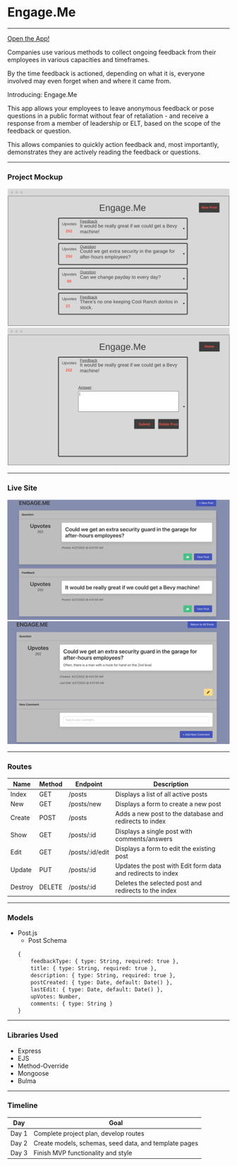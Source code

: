 # Engage.Me
---

[Open the App!](https://bb-engage-me.herokuapp.com/)

Companies use various methods to collect ongoing feedback from their employees in various capacities and timeframes. 

By the time feedback is actioned, depending on what it is, everyone involved may even forget when and where it came from.

Introducing: Engage.Me

This app allows your employees to leave anonymous feedback or pose questions in a public format without fear of retaliation - and receive a response from a member of leadership or ELT, based on the scope of the feedback or question. 

This allows companies to quickly action feedback and, most importantly, demonstrates they are actively reading the feedback or questions.

---
### Project Mockup

![Index](./public/assets/index.png)
![Post](./public/assets/post.png)

---
### Live Site

![Index](./public/assets/live-index.png)
![Post](./public/assets/live-post.png)

---
### Routes

| Name | Method | Endpoint | Description |
| ----- | ------- | ------- | ----------- |
| Index | GET | /posts | Displays a list of all active posts
| New | GET | /posts/new | Displays a form to create a new post
| Create | POST | /posts | Adds a new post to the database and redirects to index
| Show | GET | /posts/:id | Displays a single post with comments/answers
| Edit | GET | /posts/:id/edit | Displays a form to edit the existing post
| Update | PUT | /posts/:id | Updates the post with Edit form data and redirects to index
| Destroy | DELETE | /posts/:id | Deletes the selected post and redirects to the index

---
### Models
- Post.js
    - Post Schema
    ```
    {
        feedbackType: { type: String, required: true },
        title: { type: String, required: true },
        description: { type: String, required: true },
        postCreated: { type: Date, default: Date() },
        lastEdit: { type: Date, default: Date() },
        upVotes: Number,
        comments: { type: String }
    }
    ```
---
### Libraries Used
- Express
- EJS
- Method-Override
- Mongoose
- Bulma
---
### Timeline
| Day | Goal |
|----|-----|
|Day 1 | Complete project plan, develop routes |
|Day 2 | Create models, schemas, seed data, and template pages|
|Day 3 | Finish MVP functionality and style |
